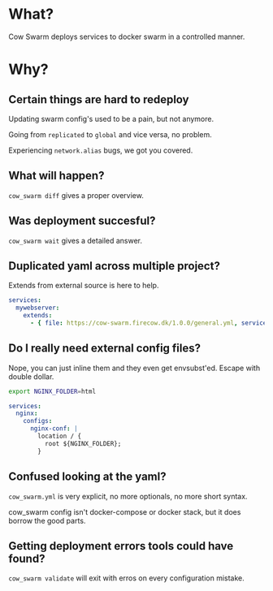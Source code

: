 # What?
Cow Swarm deploys services to docker swarm in a controlled manner.

# Why?

## Certain things are hard to redeploy 

Updating swarm config's used to be a pain, but not anymore.

Going from `replicated` to `global` and vice versa, no problem.

Experiencing `network.alias` bugs, we got you covered.

## What will happen?
`cow_swarm diff` gives a proper overview.

## Was deployment succesful?
`cow_swarm wait` gives a detailed answer.

## Duplicated yaml across multiple project?
Extends from external source is here to help.
```yml
services:
  mywebserver:
    extends: 
      - { file: https://cow-swarm.firecow.dk/1.0.0/general.yml, service: nginx }
```

## Do I really need external config files?
Nope, you can just inline them and they even get envsubst'ed.
Escape with double dollar.
```sh
export NGINX_FOLDER=html
```

```yml
services:
  nginx:
    configs:
      nginx-conf: |
        location / {
          root ${NGINX_FOLDER};
        }
```

## Confused looking at the yaml?
`cow_swarm.yml` is very explicit, no more optionals, no more short syntax.

cow_swarm config isn't docker-compose or docker stack, but it does borrow the good parts.

## Getting deployment errors tools could have found?
`cow_swarm validate` will exit with erros on every configuration mistake.
